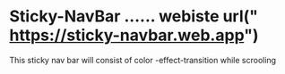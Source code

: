 # Sticky-NavBar ...... webiste url(" https://sticky-navbar.web.app")
This sticky nav bar will consist of  color -effect-transition while scrooling  
